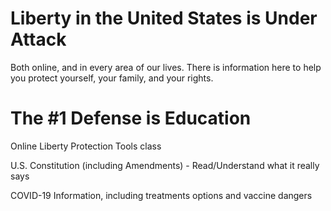# Liberty in the United States is Under Attack
Both online, and in every area of our lives.
There is information here to help you protect yourself, your family, and your rights.

# The #1 Defense is Education
Online Liberty Protection Tools class

U.S. Constitution (including Amendments) - Read/Understand what it really says

COVID-19 Information, including treatments options and vaccine dangers
